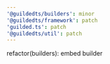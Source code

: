 ```yaml
---
'@guildedts/builders': minor
'@guildedts/framework': patch
'guilded.ts': patch
'@guildedts/util': patch
---
```


refactor(builders): embed builder

